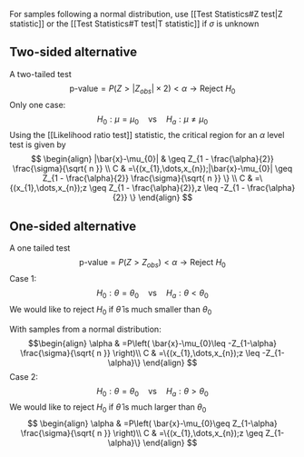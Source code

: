 For samples following a normal distribution, use [[Test Statistics#Z test|Z statistic]] or the [[Test Statistics#T test|T statistic]] if $\sigma$ is unknown 
## Two-sided alternative
A two-tailed test
$$
\text{p-value}=P(Z>|Z_{obs}| \times 2) < \alpha \longrightarrow \text{Reject }H_{0}
$$
Only one case:
$$
H_{0}:\mu=\mu_{0}\quad \text{vs} \quad H_{a}:\mu \neq \mu_{0}
$$
Using the [[Likelihood ratio test]] statistic, the critical region for an $\alpha$ level test is given by
$$
\begin{align}
|\bar{x}-\mu_{0}|  & \geq Z_{1 - \frac{\alpha}{2}} \frac{\sigma}{\sqrt{ n }}  \\
C & =\{(x_{1},\dots,x_{n});|\bar{x}-\mu_{0}|  \geq Z_{1 - \frac{\alpha}{2}} \frac{\sigma}{\sqrt{ n }} \} \\
C & =\{(x_{1},\dots,x_{n});z  \geq Z_{1 - \frac{\alpha}{2}},z  \leq -Z_{1 - \frac{\alpha}{2}} \} 
\end{align}
$$

## One-sided alternative
A one tailed test
$$
\text{p-value}=P(Z>Z_{obs}) < \alpha \longrightarrow \text{Reject }H_{0}
$$
Case 1:
$$
H_{0}: \theta=\theta_{0} \quad \text{vs} \quad H_{a}: \theta<\theta_{0}
$$
We would like to reject $H_{0}$ if $\hat{\theta}$ is much smaller than $\theta_{0}$

With samples from a normal distribution:
$$\begin{align}
\alpha & =P\left( \bar{x}-\mu_{0}\leq -Z_{1-\alpha} \frac{\sigma}{\sqrt{ n }} \right)\\
C & =\{(x_{1},\dots,x_{n});z \leq -Z_{1-\alpha}\}
\end{align}
$$
Case 2:
$$
H_{0}: \theta=\theta_{0} \quad \text{vs} \quad H_{a}: \theta>\theta_{0}
$$
We would like to reject $H_{0}$ if $\hat{\theta}$ is much larger than $\theta_{0}$
$$
\begin{align}
\alpha & =P\left( \bar{x}-\mu_{0}\geq Z_{1-\alpha} \frac{\sigma}{\sqrt{ n }} \right)\\
C & =\{(x_{1},\dots,x_{n});z \geq Z_{1-\alpha}\}
\end{align}
$$
